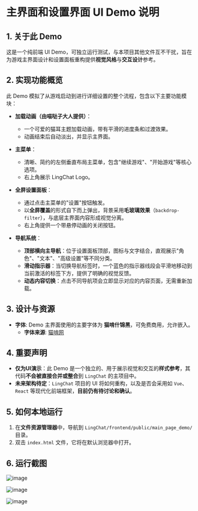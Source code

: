 # 主界面和设置界面 UI Demo 说明

## 1. 关于此 Demo

这是一个纯前端 UI Demo，可独立运行测试，与本项目其他文件互不干扰，旨在为游戏主界面设计和设置面板重构提供**视觉风格**与**交互设计**参考。

## 2. 实现功能概览

此 Demo 模拟了从游戏启动到进行详细设置的整个流程，包含以下主要功能模块：

* **加载动画（由喵哒子大人提供）**：

  * 一个可爱的猫耳主题加载动画，带有平滑的进度条和过渡效果。
  * 动画结束后自动淡出，并显示主界面。
* **主菜单**：

  * 清晰、简约的左侧垂直布局主菜单，包含"继续游戏"、"开始游戏"等核心选项。
  * 右上角展示 LingChat Logo。
* **全屏设置面板**：

  * 通过点击主菜单的"设置"按钮触发。
  * 以**全屏覆盖**的形式自下而上弹出，背景采用**毛玻璃效果**（`backdrop-filter`），与底层主界面内容形成视觉分离。
  * 右上角提供一个带悬停动画的关闭按钮。
* **导航系统**：

  * **顶部横向主导航**：位于设置面板顶部，图标与文字结合，直观展示"角色"、"文本"、"高级设置"等不同分类。
  * **滑动指示器**：当切换导航标签时，一个蓝色的指示器线段会平滑地移动到当前激活的标签下方，提供了明确的视觉反馈。
  * **动态内容切换**：点击不同导航项会立即显示对应的内容页面，无需重新加载。

## 3. 设计与资源

*   **字体**: Demo 主界面使用的主要字体为 **猫啃什锦黑**，可免费商用，允许嵌入。
    *   **字体来源**: [猫啃网](https://www.maoken.com/assorted)

## 4. 重要声明

- **仅为UI演示**：此 Demo 是一个独立的、用于展示视觉和交互的**样式参考**，其代码**不会被直接合并或整合**到 `LingChat` 的主项目中。
- **未来架构待定**：`LingChat` 项目的 UI 将如何重构，以及是否会采用如 `Vue`、`React` 等现代化前端框架，**目前仍有待讨论和确认**。

## 5. 如何本地运行

1. 在**文件资源管理器**中，导航到 `LingChat/frontend/public/main_page_demo/` 目录。
2. 双击 `index.html` 文件，它将在默认浏览器中打开。

## 6. 运行截图

![image](https://github.com/user-attachments/assets/bedcbc49-700f-4eff-90c6-e4807c8d08c4)

![image](https://github.com/user-attachments/assets/72630e8c-17f8-41fd-8eb0-174aeab928ab)

![image](https://github.com/user-attachments/assets/b4e8d099-c0c3-4818-90aa-83ed0eabee2d)



